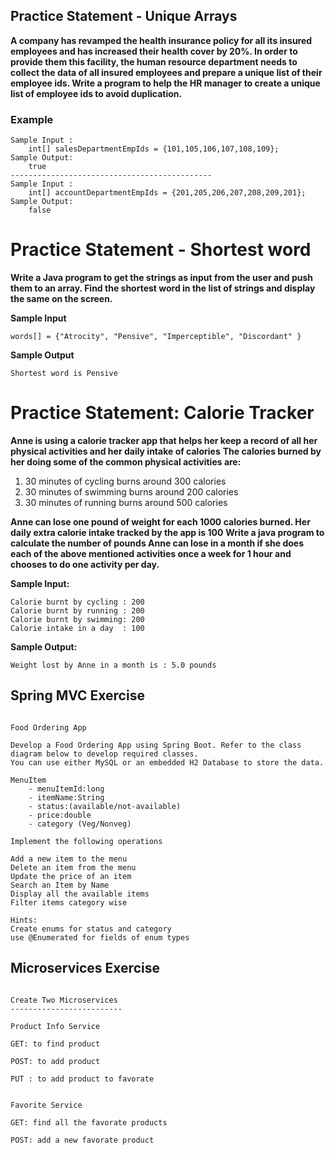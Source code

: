 ## Practice Statement - Unique Arrays

**A company has revamped the health insurance policy for all its insured employees and has increased their health cover by 20%. In order to provide them this facility, the human resource department needs to collect the data of all insured employees and prepare a unique list of their employee ids.​ Write a program to help the HR manager to create a unique list of employee ids to avoid duplication.​​**

### Example 

    Sample Input :
        int[] salesDepartmentEmpIds = {101,105,106,107,108,109};
    Sample Output:
        true
    ---------------------------------------------
    Sample Input :
        int[] accountDepartmentEmpIds = {201,205,206,207,208,209,201};
    Sample Output:
        false



# Practice Statement - Shortest word 

**Write a Java program to get the strings as input from the user and push them to an array. Find the shortest word in the list of strings and display the same on the screen.**

**Sample Input**

	words[] = {"Atrocity", "Pensive", "Imperceptible", "Discordant" }

**Sample Output**

	Shortest word is Pensive
	
	
# Practice Statement: Calorie Tracker

**Anne is using a calorie tracker app that helps her keep a record of all her physical activities and her daily intake of calories**
**The calories burned by her doing some of the common physical activities are:**

1. 30 minutes of cycling burns around 300 calories
2. 30 minutes of swimming burns around 200 calories
3. 30 minutes of running burns around 500 calories

**Anne can lose one pound of weight for each 1000 calories burned. Her daily extra calorie intake tracked by the app is 100**
**Write a java program to calculate the number of pounds Anne can lose in a month if she does each of the above mentioned activities
once a week for 1 hour and chooses to do one activity per day.**


**Sample Input:**

    Calorie burnt by cycling : 200
    Calorie burnt by running : 200
    Calorie burnt by swimming: 200
    Calorie intake in a day  : 100

**Sample Output:**

    Weight lost by Anne in a month is : 5.0 pounds
    
## Spring MVC Exercise

```text

Food Ordering App

Develop a Food Ordering App using Spring Boot. Refer to the class diagram below to develop required classes.
You can use either MySQL or an embedded H2 Database to store the data.

MenuItem
	- menuItemId:long
	- itemName:String
	- status:(available/not-available)
	- price:double
	- category (Veg/Nonveg)

Implement the following operations

Add a new item to the menu
Delete an item from the menu
Update the price of an item
Search an Item by Name
Display all the available items
Filter items category wise

Hints:
Create enums for status and category
use @Enumerated for fields of enum types

```


## Microservices Exercise

```text

Create Two Microservices
-------------------------

Product Info Service

GET: to find product

POST: to add product

PUT : to add product to favorate


Favorite Service

GET: find all the favorate products

POST: add a new favorate product


```
